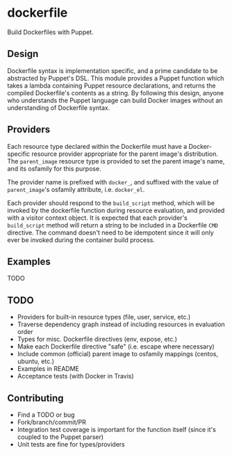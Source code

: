 # dockerfile

Build Dockerfiles with Puppet.


## Design
Dockerfile syntax is implementation specific, and a prime candidate to be abstracted by Puppet's DSL.
This module provides a Puppet function which takes a lambda containing Puppet resource declarations, and returns the compiled Dockerfile's contents as a string.
By following this design, anyone who understands the Puppet language can build Docker images without an understanding of Dockerfile syntax.


## Providers
Each resource type declared within the Dockerfile must have a Docker-specific resource provider appropriate for the parent image's distribution.
The `parent_image` resource type is provided to set the parent image's name, and its osfamily for this purpose.

The provider name is prefixed with `docker_`, and suffixed with the value of `parent_image`'s osfamily attribute, i.e. `docker_el`.

Each provider should respond to the `build_script` method, which will be invoked by the dockerfile function during resource evaluation, and provided with a visitor context object.
It is expected that each provider's `build_script` method will return a string to be included in a Dockerfile `CMD` directive.
The command doesn't need to be idempotent since it will only ever be invoked during the container build process.


## Examples
TODO


## TODO
* Providers for built-in resource types (file, user, service, etc.)
* Traverse dependency graph instead of including resources in evaluation order
* Types for misc. Dockerfile directives (env, expose, etc.)
* Make each Dockerfile directive "safe" (i.e. escape where necessary)
* Include common (official) parent image to osfamily mappings (centos, ubuntu, etc.)
* Examples in README
* Acceptance tests (with Docker in Travis)


## Contributing
* Find a TODO or bug
* Fork/branch/commit/PR
* Integration test coverage is important for the function itself (since it's coupled to the Puppet parser)
* Unit tests are fine for types/providers
